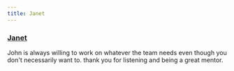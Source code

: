 ```yaml
---
title: Janet 
---
```


### [Janet](https://www.linkedin.com/in/janet-liang-754090135/)

John is always willing to work on whatever the team needs even though you don't necessarily want to.
thank you for listening and being a great mentor.